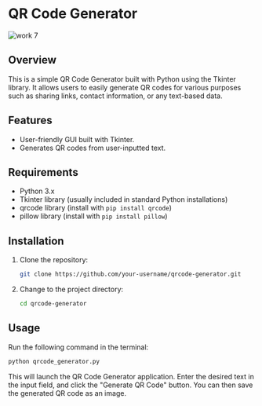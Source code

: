 # QR Code Generator

![work 7](https://github.com/petboa/Text-Encryption-App/assets/112291489/5719dbd0-d6e5-42f8-ad2a-b6cdc18bebfb)


## Overview

This is a simple QR Code Generator built with Python using the Tkinter library. It allows users to easily generate QR codes for various purposes such as sharing links, contact information, or any text-based data.

## Features

- User-friendly GUI built with Tkinter.
- Generates QR codes from user-inputted text.

## Requirements

- Python 3.x
- Tkinter library (usually included in standard Python installations)
- qrcode library (install with `pip install qrcode`)
- pillow library (install with `pip install pillow`)

## Installation

1. Clone the repository:

   ```bash
   git clone https://github.com/your-username/qrcode-generator.git
   ```

2. Change to the project directory:

   ```bash
   cd qrcode-generator
   ```


## Usage

Run the following command in the terminal:

```bash
python qrcode_generator.py
```

This will launch the QR Code Generator application. Enter the desired text in the input field, and click the "Generate QR Code" button. You can then save the generated QR code as an image.


